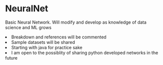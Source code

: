 # NeuralNet
<h>Basic Neural Network. Will modify and develop as knowledge of data science and ML grows</h>
<li>Breakdown and references will be commented</li>
<li>Sample datasets will be shared</li>
<li>Starting with java for practice sake</li>
<li>I am open to the possiblity of sharing python developed networks in the future</li>
